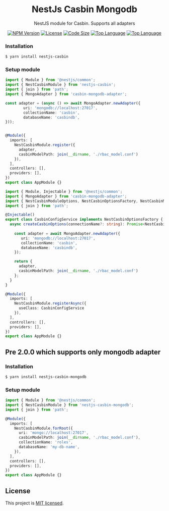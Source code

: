 <h1 align="center">
NestJs Casbin Mongodb
</h1>
  
<p align="center">
  NestJS module for Casbin. Supports all adapters
</p>
    <p align="center">
</p>

<p align="center">
<a href="https://www.npmjs.com/package/nestjs-casbin-mongodb" target="_blank"><img src="https://img.shields.io/npm/v/nestjs-casbin-mongodb?style=flat-square" alt="NPM Version"/></a>
<a href="https://img.shields.io/github/license/juicycleff/nestjs-casbin-mongodb?style=flat-square" target="_blank"><img src="https://img.shields.io/github/license/juicycleff/nestjs-casbin-mongodb?style=flat-square" alt="License"/></a>
<a href="https://img.shields.io/github/languages/code-size/juicycleff/nestjs-casbin-mongodb?style=flat-square" target="_blank"><img src="https://img.shields.io/github/languages/code-size/juicycleff/nestjs-casbin-mongodb?style=flat-square" alt="Code Size"/></a>
<a href="https://img.shields.io/github/languages/top/juicycleff/nestjs-casbin-mongodb?style=flat-square" target="_blank"><img src="https://img.shields.io/github/languages/top/juicycleff/nestjs-casbin-mongodb?style=flat-square" alt="Top Language"/></a>
<a href="https://img.shields.io/codacy/grade/81314c5a5cb04baabe3eb5262b859288?style=flat-square" target="_blank"><img src="https://img.shields.io/codacy/grade/dc460840375d4ac995f5647a5ed10179?style=flat-square" alt="Top Language"/></a>
</p>

### Installation

```bash
$ yarn install nestjs-casbin
```

### Setup module

```typescript
import { Module } from '@nestjs/common';
import { NestCasbinModule } from 'nestjs-casbin';
import { join } from 'path';
import { MongoAdapter } from 'casbin-mongodb-adapter';

const adapter = (async () => await MongoAdapter.newAdapter({
        uri: 'mongodb://localhost:27017',
        collectionName: 'casbin',
        databaseName: 'casbindb',
}));


@Module({
  imports: [
    NestCasbinModule.register({
      adapter,
      casbinModelPath: join(__dirname, './rbac_model.conf')
    }),
  ],
  controllers: [],
  providers: [],
})
export class AppModule {}
```

```typescript
import { Module, Injectable } from '@nestjs/common';
import { MongoAdapter } from 'casbin-mongodb-adapter';
import { NestCasbinModuleOptions, NestCasbinOptionsFactory, NestCasbinModule } from 'nestjs-casbin';
import { join } from 'path';

@Injectable()
export class CasbinConfigService implements NestCasbinOptionsFactory {
  async createCasbinOptions(connectionName?: string): Promise<NestCasbinModuleOptions> | NestCasbinModuleOptions {
    
    const adapter = await MongoAdapter.newAdapter({
       uri: 'mongodb://localhost:27017',
       collectionName: 'casbin',
       databaseName: 'casbindb',
    });

    return {
      adapter,
      casbinModelPath: join(__dirname, './rbac_model.conf')
    };
  }
}

@Module({
  imports: [
    NestCasbinModule.registerAsync({
      useClass: CasbinConfigService
    }),
  ],
  controllers: [],
  providers: [],
})
export class AppModule {}
```

## Pre 2.0.0 which supports only mongodb adapter
### Installation

```bash
$ yarn install nestjs-casbin-mongodb
```

### Setup module

```typescript
import { Module } from '@nestjs/common';
import { NestCasbinModule } from 'nestjs-casbin-mongodb';
import { join } from 'path';

@Module({
  imports: [
    NestCasbinModule.forRoot({
      uri: 'mongo://localhost:27017',
      casbinModelPath: join(__dirname, './rbac_model.conf'),
      collectionName: 'roles',
      databaseName: 'my-db-name',
    }),
  ],
  controllers: [],
  providers: [],
})
export class AppModule {}


```

## License

  This project is [MIT licensed](LICENSE).
